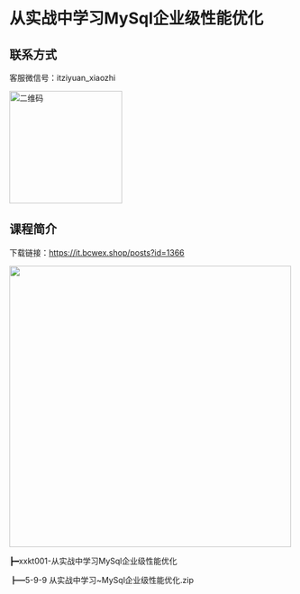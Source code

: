 # 从实战中学习MySql企业级性能优化

## 联系方式

客服微信号：itziyuan_xiaozhi

<img src="https://ziyuanyun.oss-cn-guangzhou.aliyuncs.com/common/20240614073449/666b82192834a.jpg" width="200" height="200" alt="二维码">

## 课程简介

下载链接：https://it.bcwex.shop/posts?id=1366

<img src="https://ziyuanyun.oss-cn-guangzhou.aliyuncs.com/yun/20240515153918/664466a6e2b27.jpg" width="500" alt="">

  ┣━xxkt001-从实战中学习MySql企业级性能优化

 ┣━5-9-9 从实战中学习~MySql企业级性能优化.zip

  